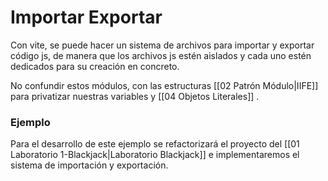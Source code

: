 # Importar Exportar

Con vite, se puede hacer un sistema de archivos para importar y exportar código js, de manera que los archivos js estén aislados y cada uno estén dedicados para su creación en concreto.

No confundir estos módulos, con las estructuras [[02 Patrón Módulo|IIFE]] para privatizar nuestras variables y [[04 Objetos Literales]] .
### Ejemplo

Para el desarrollo de este ejemplo se refactorizará el proyecto del [[01 Laboratorio 1-Blackjack|Laboratorio Blackjack]] e implementaremos el sistema de importación y exportación. 